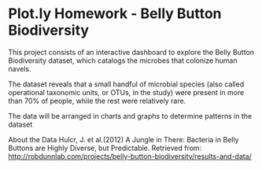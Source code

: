 <h1>Plot.ly Homework - Belly Button Biodiversity</h1>

<p>This project consists of an interactive dashboard to explore the Belly Button Biodiversity dataset, which catalogs the microbes that colonize human navels.</p>

<p>The dataset reveals that a small handful of microbial species (also called operational taxonomic units, or OTUs, in the study) were present in more than 70% of people, while the rest were relatively rare.</p>

<p> The data will be arranged in charts and graphs to determine patterns in the dataset </p>

About the Data
Hulcr, J. et al.(2012) A Jungle in There: Bacteria in Belly Buttons are Highly Diverse, but Predictable. Retrieved from: http://robdunnlab.com/projects/belly-button-biodiversity/results-and-data/
